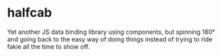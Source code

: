 # halfcab
Yet another JS data binding library using components, but spinning 180° and going back to the easy way of doing things instead of trying to ride fakie all the time to show off.

